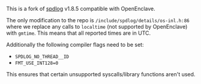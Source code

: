 This is a fork of [spdlog](https://github.com/gabime/spdlog) v1.8.5 compatible with
OpenEnclave. 

The only modification to the repo is `/include/spdlog/details/os-inl.h:86`
where we replace any calls to `localtime` (not supported by OpenEnclave) with
`gmtime`. This means that all reported times are in UTC.

Additionally the following compiler flags need to be set:
* `SPDLOG_NO_THREAD__ID`
* `FMT_USE_INT128=0`

This ensures that certain unsupported syscalls/library functions aren't used.
